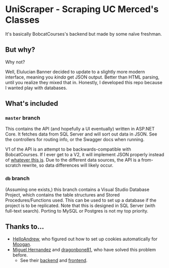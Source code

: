 # UniScraper - Scraping UC Merced's Classes
It's basically BobcatCourses's backend but made by some naïve freshman.

## But why?
Why not?

Well, Elulucian Banner decided to update to a slightly more modern interface, meaning you *kinda* get JSON output.
Better than HTML parsing, until you realize they mixed that in.
Honestly, I developed this repo because I wanted play with databases.

## What's included

### `master` branch
This contains the API (and hopefully a UI eventually) written in ASP.NET Core. It fetches data from SQL Server and will sort out data in JSON.
See the controllers for routing info, or the Swagger docs when running.

V1 of the API is an attempt to be backwards-compatible with BobcatCourses. If I ever get to a V2, it will implement JSON properly instead of
[whatever this is](https://cdn.discordapp.com/attachments/601998175301140480/981057295679127552/unknown.png).
Due to the different data sources, the API is a from-scratch rewrite, so data differences will likely occur.

### `db` branch
(Assuming one exists,) this branch contains a Visual Studio Database Project, which contains the table structures and Stored Procedures/Functions used.
This can be used to set up a database if the project is to be replicated. Note that this is designed in SQL Server (with full-text search).
Porting to MySQL or Postgres is not my top priority.

## Thanks to...
- [HelloAndrew](https://github.com/classAndrew), who figured out how to set up cookies automatically for [Moogan](https://github.com/classAndrew/cow).
- [Miguel Hernandez](https://github.com/miguelHx) and [dragonbone81](https://github.com/dragonbone81), who have solved this problem before.
  - See their [backend](https://github.com/dragonbone81/bobcat-courses-backend) and [frontend](https://github.com/miguelHx/bobcat-courses).